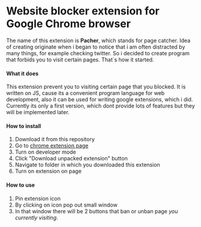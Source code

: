 # Website blocker extension for Google Chrome browser
The name of this extension is **Pacher**, which stands for page catcher. Idea of creating originate when i began to notice that i am often distracted by many things, for example checking twitter. So i decided to create program that forbids you to visit certain pages. That`s how it started.
#### What it does
This extension prevent you to visiting certain page that you blocked. It is written on JS, cause its a convenient program language for web development, also it can be used for writing google extensions, which i did. Currently its only a first version, which dont provide lots of features but they will be implemented later.
#### How to install
1. Download it from this repository
2. Go to [chrome extension page](chrome://extensions/)
3. Turn on developer mode
4. Click "Download unpacked extension" button
5. Navigate to folder in which you downloaded this extension
6. Turn on extension on page
#### How to use
1. Pin extension icon 
2. By clicking on icon pop out small window
3. In that window there will be 2 buttons that ban or unban page *you currently visiting*.